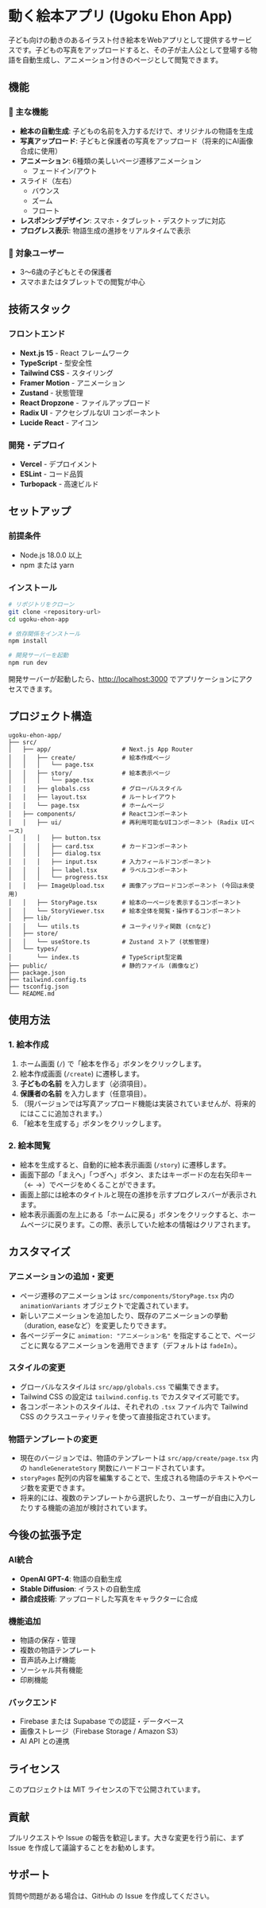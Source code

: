 # 動く絵本アプリ (Ugoku Ehon App)

子ども向けの動きのあるイラスト付き絵本をWebアプリとして提供するサービスです。子どもの写真をアップロードすると、その子が主人公として登場する物語を自動生成し、アニメーション付きのページとして閲覧できます。

## 機能

### 🎨 主な機能
- **絵本の自動生成**: 子どもの名前を入力するだけで、オリジナルの物語を生成
- **写真アップロード**: 子どもと保護者の写真をアップロード（将来的にAI画像合成に使用）
- **アニメーション**: 6種類の美しいページ遷移アニメーション
  - フェードイン/アウト
- スライド（左右）
  - バウンス
  - ズーム
  - フロート
- **レスポンシブデザイン**: スマホ・タブレット・デスクトップに対応
- **プログレス表示**: 物語生成の進捗をリアルタイムで表示

### 🎯 対象ユーザー
- 3〜6歳の子どもとその保護者
- スマホまたはタブレットでの閲覧が中心

## 技術スタック

### フロントエンド
- **Next.js 15** - React フレームワーク
- **TypeScript** - 型安全性
- **Tailwind CSS** - スタイリング
- **Framer Motion** - アニメーション
- **Zustand** - 状態管理
- **React Dropzone** - ファイルアップロード
- **Radix UI** - アクセシブルなUI コンポーネント
- **Lucide React** - アイコン

### 開発・デプロイ
- **Vercel** - デプロイメント
- **ESLint** - コード品質
- **Turbopack** - 高速ビルド

## セットアップ

### 前提条件
- Node.js 18.0.0 以上
- npm または yarn

### インストール

```bash
# リポジトリをクローン
git clone <repository-url>
cd ugoku-ehon-app

# 依存関係をインストール
npm install

# 開発サーバーを起動
npm run dev
```

開発サーバーが起動したら、[http://localhost:3000](http://localhost:3000) でアプリケーションにアクセスできます。

## プロジェクト構造

```
ugoku-ehon-app/
├── src/
│   ├── app/                    # Next.js App Router
│   │   ├── create/             # 絵本作成ページ
│   │   │   └── page.tsx
│   │   ├── story/              # 絵本表示ページ
│   │   │   └── page.tsx
│   │   ├── globals.css         # グローバルスタイル
│   │   ├── layout.tsx          # ルートレイアウト
│   │   └── page.tsx            # ホームページ
│   ├── components/             # Reactコンポーネント
│   │   ├── ui/                 # 再利用可能なUIコンポーネント (Radix UIベース)
│   │   │   ├── button.tsx
│   │   │   ├── card.tsx        # カードコンポーネント
│   │   │   ├── dialog.tsx
│   │   │   ├── input.tsx       # 入力フィールドコンポーネント
│   │   │   ├── label.tsx       # ラベルコンポーネント
│   │   │   └── progress.tsx
│   │   ├── ImageUpload.tsx     # 画像アップロードコンポーネント (今回は未使用)
│   │   ├── StoryPage.tsx       # 絵本の一ページを表示するコンポーネント
│   │   └── StoryViewer.tsx     # 絵本全体を閲覧・操作するコンポーネント
│   ├── lib/
│   │   └── utils.ts            # ユーティリティ関数 (cnなど)
│   ├── store/
│   │   └── useStore.ts         # Zustand ストア (状態管理)
│   └── types/
│       └── index.ts            # TypeScript型定義
├── public/                     # 静的ファイル (画像など)
├── package.json
├── tailwind.config.ts
├── tsconfig.json
└── README.md
```

## 使用方法

### 1. 絵本作成
1.  ホーム画面 (`/`) で「絵本を作る」ボタンをクリックします。
2.  絵本作成画面 (`/create`) に遷移します。
3.  **子どもの名前** を入力します（必須項目）。
4.  **保護者の名前** を入力します（任意項目）。
5.  （現バージョンでは写真アップロード機能は実装されていませんが、将来的にはここに追加されます。）
6.  「絵本を生成する」ボタンをクリックします。

### 2. 絵本閲覧
-   絵本を生成すると、自動的に絵本表示画面 (`/story`) に遷移します。
-   画面下部の「まえへ」「つぎへ」ボタン、またはキーボードの左右矢印キー（← →）でページをめくることができます。
-   画面上部には絵本のタイトルと現在の進捗を示すプログレスバーが表示されます。
-   絵本表示画面の左上にある「ホームに戻る」ボタンをクリックすると、ホームページに戻ります。この際、表示していた絵本の情報はクリアされます。

## カスタマイズ

### アニメーションの追加・変更
-   ページ遷移のアニメーションは `src/components/StoryPage.tsx` 内の `animationVariants` オブジェクトで定義されています。
-   新しいアニメーションを追加したり、既存のアニメーションの挙動（duration, easeなど）を変更したりできます。
-   各ページデータに `animation: "アニメーション名"` を指定することで、ページごとに異なるアニメーションを適用できます（デフォルトは `fadeIn`）。

### スタイルの変更
-   グローバルなスタイルは `src/app/globals.css` で編集できます。
-   Tailwind CSS の設定は `tailwind.config.ts` でカスタマイズ可能です。
-   各コンポーネントのスタイルは、それぞれの `.tsx` ファイル内で Tailwind CSS のクラスユーティリティを使って直接指定されています。

### 物語テンプレートの変更
-   現在のバージョンでは、物語のテンプレートは `src/app/create/page.tsx` 内の `handleGenerateStory` 関数にハードコードされています。
-   `storyPages` 配列の内容を編集することで、生成される物語のテキストやページ数を変更できます。
-   将来的には、複数のテンプレートから選択したり、ユーザーが自由に入力したりする機能の追加が検討されています。

## 今後の拡張予定

### AI統合
- **OpenAI GPT-4**: 物語の自動生成
- **Stable Diffusion**: イラストの自動生成
- **顔合成技術**: アップロードした写真をキャラクターに合成

### 機能追加
- 物語の保存・管理
- 複数の物語テンプレート
- 音声読み上げ機能
- ソーシャル共有機能
- 印刷機能

### バックエンド
- Firebase または Supabase での認証・データベース
- 画像ストレージ（Firebase Storage / Amazon S3）
- AI API との連携

## ライセンス

このプロジェクトは MIT ライセンスの下で公開されています。

## 貢献

プルリクエストや Issue の報告を歓迎します。大きな変更を行う前に、まず Issue を作成して議論することをお勧めします。

## サポート

質問や問題がある場合は、GitHub の Issue を作成してください。
